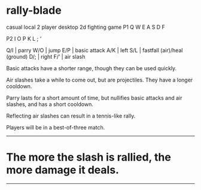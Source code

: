 # rally-blade
casual local 2 player desktop 2d fighting game
P1
Q W E
A S D F

P2
I O P
K L ; ‘

Q/I  | parry
W/O  | jump
E/P  | basic attack
A/K  | left
S/L  | fastfall (air)/heal (ground)
D/;  | right
F/’  | air slash

Basic attacks have a shorter range, though they can be used quickly.

Air slashes take a while to come out, but are projectiles. They have a longer cooldown.

Parry lasts for a short amount of time, but nullifies basic attacks and air slashes, and has a short cooldown.

Reflecting air slashes can result in a tennis-like rally.

Players will be in a best-of-three match.

__________________________________________________________
# The more the slash is rallied, the more damage it deals.
__________________________________________________________
